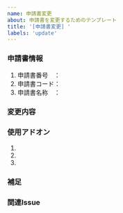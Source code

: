 ```yaml
---
name: 申請書変更
about: 申請書を変更するためのテンプレート
title: '[申請書変更] '
labels: 'update'
---
```


### 申請書情報
1. 申請書番号　：
2. 申請書コード：
3. 申請書名称　：

### 変更内容
<!-- 変更内容を記載 -->

### 使用アドオン 
1. 
2. 
3. 

### 補足
<!-- 申請書固有の仕様や、画面ショット、参考資料など -->

### 関連Issue
<!-- #123, #456 -->
